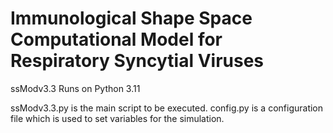 # Immunological Shape Space Computational Model for Respiratory Syncytial Viruses
ssModv3.3 Runs on Python 3.11

ssModv3.3.py is the main script to be executed.
config.py is a configuration file which is used to set variables for the simulation. 
